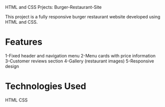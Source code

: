 HTML and CSS Prjects: Burger-Restaurant-Site

This project is a fully responsive burger restaurant website developed using HTML and CSS.

# Features
1-Fixed header and navigation menu
2-Menu cards with price information
3-Customer reviews section
4-Gallery (restaurant images)
5-Responsive design 

# Technologies Used
HTML
CSS
